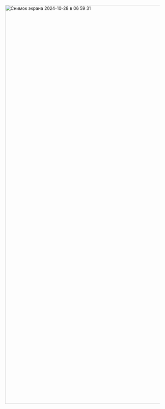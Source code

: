 <img width="1298" alt="Снимок экрана 2024-10-28 в 06 59 31" src="https://github.com/user-attachments/assets/bababa98-ee25-4251-bd6a-6fba6df1ad18">

